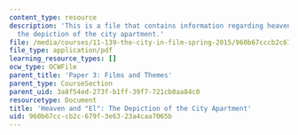 ```yaml
---
content_type: resource
description: 'This is a file that contains information regarding heaven and "El":
  the depiction of the city apartment.'
file: /media/courses/11-139-the-city-in-film-spring-2015/960b67cccb2c679f3e6323a4caa7065b_MIT11_139S15_Paper3_2.pdf
file_type: application/pdf
learning_resource_types: []
ocw_type: OCWFile
parent_title: 'Paper 3: Films and Themes'
parent_type: CourseSection
parent_uid: 3a8f54ed-273f-b1ff-39f7-721cb0aa84c0
resourcetype: Document
title: 'Heaven and "El": The Depiction of the City Apartment'
uid: 960b67cc-cb2c-679f-3e63-23a4caa7065b
---
```

